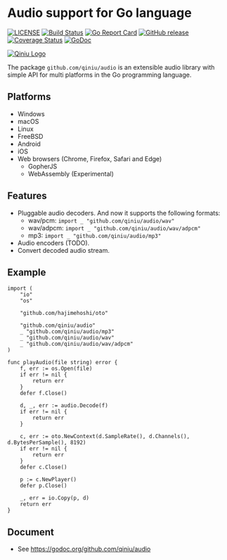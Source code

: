 # Audio support for Go language

[![LICENSE](https://img.shields.io/github/license/qiniu/audio.svg)](https://github.com/qiniu/audio/blob/master/LICENSE)
[![Build Status](https://github.com/qiniu/audio/actions/workflows/go.yml/badge.svg)](https://github.com/qiniu/audio/actions/workflows/go.yml)
[![Go Report Card](https://goreportcard.com/badge/github.com/qiniu/audio)](https://goreportcard.com/report/github.com/qiniu/audio)
[![GitHub release](https://img.shields.io/github/v/tag/qiniu/audio.svg?label=release)](https://github.com/qiniu/audio/releases)
[![Coverage Status](https://codecov.io/gh/qiniu/audio/branch/master/graph/badge.svg)](https://codecov.io/gh/qiniu/audio)
[![GoDoc](https://pkg.go.dev/badge/github.com/qiniu/audio.svg)](https://pkg.go.dev/mod/github.com/qiniu/audio)

[![Qiniu Logo](http://open.qiniudn.com/logo.png)](http://www.qiniu.com/)

The package `github.com/qiniu/audio` is an extensible audio library with simple API for multi platforms in the Go programming language.

## Platforms

* Windows
* macOS
* Linux
* FreeBSD
* Android
* iOS
* Web browsers (Chrome, Firefox, Safari and Edge)
  * GopherJS
  * WebAssembly (Experimental)

## Features

* Pluggable audio decoders. And now it supports the following formats:
  * wav/pcm: `import _ "github.com/qiniu/audio/wav"`
  * wav/adpcm: `import _ "github.com/qiniu/audio/wav/adpcm"`
  * mp3: `import _ "github.com/qiniu/audio/mp3"`
* Audio encoders (TODO).
* Convert decoded audio stream.

## Example

```
import (
	"io"
	"os"

	"github.com/hajimehoshi/oto"

	"github.com/qiniu/audio"
	_ "github.com/qiniu/audio/mp3"
	_ "github.com/qiniu/audio/wav"
	_ "github.com/qiniu/audio/wav/adpcm"
)

func playAudio(file string) error {
	f, err := os.Open(file)
	if err != nil {
		return err
	}
	defer f.Close()

	d, _, err := audio.Decode(f)
	if err != nil {
		return err
	}

	c, err := oto.NewContext(d.SampleRate(), d.Channels(), d.BytesPerSample(), 8192)
	if err != nil {
		return err
	}
	defer c.Close()

	p := c.NewPlayer()
	defer p.Close()

	_, err = io.Copy(p, d)
	return err
}
```

## Document

* See https://godoc.org/github.com/qiniu/audio
